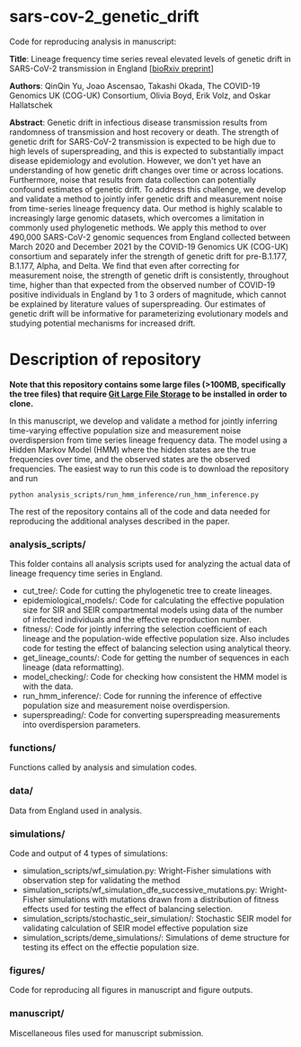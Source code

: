 # sars-cov-2_genetic_drift
 Code for reproducing analysis in manuscript: 
 
**Title**: 
Lineage frequency time series reveal elevated levels of genetic drift in SARS-CoV-2 transmission in England [[bioRxiv preprint](https://www.biorxiv.org/content/10.1101/2022.11.21.517390v1)]

**Authors**: 
QinQin Yu, Joao Ascensao, Takashi Okada, The COVID-19 Genomics UK (COG-UK) Consortium, Olivia Boyd, Erik Volz, and Oskar Hallatschek
 
**Abstract**:
Genetic drift in infectious disease transmission results from randomness of transmission and host recovery or death. The strength of genetic drift for SARS-CoV-2 transmission is expected to be high due to high levels of superspreading, and this is expected to substantially impact disease epidemiology and evolution. However, we don't yet have an understanding of how genetic drift changes over time or across locations. Furthermore, noise that results from data collection can potentially confound estimates of genetic drift. To address this challenge, we develop and validate a method to jointly infer genetic drift and measurement noise from time-series lineage frequency data. Our method is highly scalable to increasingly large genomic datasets, which overcomes a limitation in commonly used phylogenetic methods. We apply this method to over 490,000 SARS-CoV-2 genomic sequences from England collected between March 2020 and December 2021 by the COVID-19 Genomics UK (COG-UK) consortium and separately infer the strength of genetic drift for pre-B.1.177, B.1.177, Alpha, and Delta. We find that even after correcting for measurement noise, the strength of genetic drift is consistently, throughout time, higher than that expected from the observed number of COVID-19 positive individuals in England by 1 to 3 orders of magnitude, which cannot be explained by literature values of superspreading. Our estimates of genetic drift will be informative for parameterizing evolutionary models and studying potential mechanisms for increased drift.

# Description of repository

**Note that this repository contains some large files (>100MB, specifically the tree files) that require [Git Large File Storage](https://git-lfs.com/) to be installed in order to clone.**

 In this manuscript, we develop and validate a method for jointly inferring time-varying effective population size and measurement noise overdispersion from time series lineage frequency data. The model using a Hidden Markov Model (HMM) where the hidden states are the true frequencies over time, and the observed states are the observed frequencies. The easiest way to run this code is to download the repository and run
 
 `python analysis_scripts/run_hmm_inference/run_hmm_inference.py`
 
 The rest of the repository contains all of the code and data needed for reproducing the additional analyses described in the paper. 
 
### analysis_scripts/
This folder contains all analysis scripts used for analyzing the actual data of lineage frequency time series in England. 
- cut_tree/: Code for cutting the phylogenetic tree to create lineages.
- epidemiological_models/: Code for calculating the effective population size for SIR and SEIR compartmental models using data of the number of infected individuals and the effective reproduction number.
- fitness/: Code for jointly inferring the selection coefficient of each lineage and the population-wide effective population size. Also includes code for testing the effect of balancing selection using analytical theory.
- get_lineage_counts/: Code for getting the number of sequences in each lineage (data reformatting).
- model_checking/: Code for checking how consistent the HMM model is with the data.
- run_hmm_inference/: Code for running the inference of effective population size and measurement noise overdispersion. 
- superspreading/: Code for converting superspreading measurements into overdispersion parameters.

### functions/
Functions called by analysis and simulation codes. 

### data/
Data from England used in analysis. 

### simulations/
Code and output of 4 types of simulations: 
- simulation_scripts/wf_simulation.py: Wright-Fisher simulations with observation step for validating the method
- simulation_scripts/wf_simulation_dfe_successive_mutations.py: Wright-Fisher simulations with mutations drawn from a distribution of fitness effects used for testing the effect of balancing selection.
- simulation_scripts/stochastic_seir_simulation/: Stochastic SEIR model for validating calculation of SEIR model effective population size
- simulation_scripts/deme_simulations/: Simulations of deme structure for testing its effect on the effectie population size. 

### figures/
Code for reproducing all figures in manuscript and figure outputs.

### manuscript/
Miscellaneous files used for manuscript submission. 


 
 
